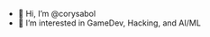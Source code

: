 - 👋 Hi, I’m @corysabol
- 👀 I’m interested in GameDev, Hacking, and AI/ML

<!---
corysabol/corysabol is a ✨ special ✨ repository because its `README.md` (this file) appears on your GitHub profile.
You can click the Preview link to take a look at your changes.
--->
